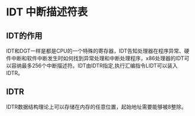 # IDT 中断描述符表
## IDT的作用
IDT和DGT一样是都是CPU的一个特殊的寄存器，IDT告知处理器在程序异常、硬件中断和软件中断发生时如何找到异常处理和中断处理程序，x86处理器的IDT可以容纳最多256个中断描述符。IDT由IDTR指定,执行汇编指令LIDT可以装入IDTR。

## IDTR
IDTR数据结构理论上可以存储在内存的任意位置，起始地址需要能够被8整除。
